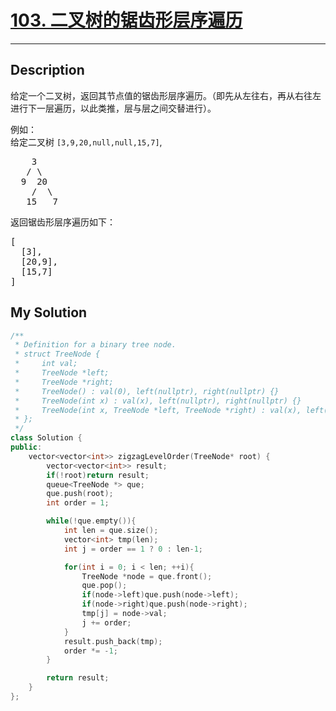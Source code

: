 # [103. 二叉树的锯齿形层序遍历](https://leetcode-cn.com/problems/binary-tree-zigzag-level-order-traversal/)

---

## Description

<section>
<p>给定一个二叉树，返回其节点值的锯齿形层序遍历。（即先从左往右，再从右往左进行下一层遍历，以此类推，层与层之间交替进行）。</p>
<p>例如：<br>
给定二叉树&nbsp;<code>[3,9,20,null,null,15,7]</code>,</p>
<pre>    3
   / \
  9  20
    /  \
   15   7
</pre>
<p>返回锯齿形层序遍历如下：</p>
<pre>[
  [3],
  [20,9],
  [15,7]
]
</pre>
</section>


## My Solution

```cpp
/**
 * Definition for a binary tree node.
 * struct TreeNode {
 *     int val;
 *     TreeNode *left;
 *     TreeNode *right;
 *     TreeNode() : val(0), left(nullptr), right(nullptr) {}
 *     TreeNode(int x) : val(x), left(nullptr), right(nullptr) {}
 *     TreeNode(int x, TreeNode *left, TreeNode *right) : val(x), left(left), right(right) {}
 * };
 */
class Solution {
public:
    vector<vector<int>> zigzagLevelOrder(TreeNode* root) {        
        vector<vector<int>> result;
        if(!root)return result;
        queue<TreeNode *> que;
        que.push(root);
        int order = 1;

        while(!que.empty()){
            int len = que.size();
            vector<int> tmp(len);
            int j = order == 1 ? 0 : len-1; 

            for(int i = 0; i < len; ++i){
                TreeNode *node = que.front();
                que.pop();
                if(node->left)que.push(node->left);
                if(node->right)que.push(node->right);
                tmp[j] = node->val;
                j += order;
            }
            result.push_back(tmp);
            order *= -1;
        }

        return result;
    }
};
```